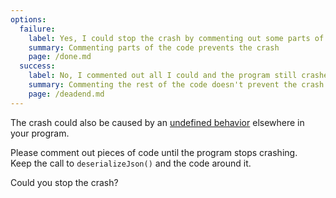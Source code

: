 ```yaml
---
options:
  failure:
    label: Yes, I could stop the crash by commenting out some parts of the code.
    summary: Commenting parts of the code prevents the crash
    page: /done.md
  success:
    label: No, I commented out all I could and the program still crashes.
    summary: Commenting the rest of the code doesn't prevent the crash
    page: /deadend.md
---
```


The crash could also be caused by an [undefined behavior](https://en.wikipedia.org/wiki/Undefined_behavior) elsewhere in your program.

Please comment out pieces of code until the program stops crashing.  
Keep the call to `deserializeJson()` and the code around it.

Could you stop the crash?
